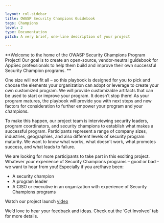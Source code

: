 ```yaml
---

layout: col-sidebar
title: OWASP Security Champions Guidebook
tags: Champions
level: 2
type: Documentation
pitch: A very brief, one-line description of your project

---
```


**Welcome to the home of the OWASP Security Champions Program Project! Our goal is to create an open-source, vendor-neutral guidebook for AppSec professionals to help them build and improve their own successful Security Champion programs. **

One size will not fit all – so this playbook is designed for you to pick and choose the elements your organization can adopt or leverage to create your own customized program. We will provide customizable artifacts that can be used to start or improve your program. It doesn’t stop there! As your program matures, the playbook will provide you with next steps and new factors for consideration to further empower your program and your champions.

To make this happen, our project team is interviewing security leaders, program coordinators, and security champions to establish what makes a successful program. Participants represent a range of company sizes, industries, geographies, and also different levels of security program maturity. We want to know what works, what doesn’t work, what promotes success, and what leads to failure.

We are looking for more participants to take part in this exciting project. Whatever your experience of Security Champions programs – good or bad – we want to hear from you! Especially if you are/have been:
  - A security champion
  - A program leader
  - A CISO or executive in an organization with experience of Security Champions programs

Watch our project launch [video](https://www.youtube.com/watch?v%3D18Zgq9qB1NA)

We’d love to hear your feedback and ideas. Check out the ‘Get Involved’ tab for more details.

